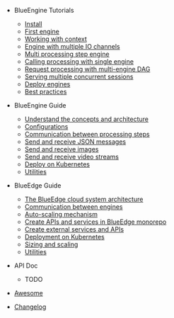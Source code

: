 - BlueEngine Tutorials

  - [Install](tutorials/install.md)
  - [First engine](tutorials/get_started.md)
  - [Working with context](tutorials/context.md)
  - [Engine with multiple IO channels](tutorials/multi_io.md)
  - [Multi processing step engine](tutorials/pipeline.md)
  - [Calling processing with single engine](tutorials/single_api.md)
  - [Request processing with multi-engine DAG](tutorials/dag_api.md)
  - [Serving multiple concurrent sessions](tutorials/serving_ccu.md)
  - [Deploy engines](tutorials/deploy.md)
  - [Best practices](tutorials/best_practices.md)

- BlueEngine Guide

  - [Understand the concepts and architecture](todo.md)
  - [Configurations](todo.md)
  - [Communication between processing steps](todo.md)
  - [Send and receive JSON messages](todo.md)
  - [Send and receive images](todo.md)
  - [Send and receive video streams](todo.md)
  - [Deploy on Kubernetes](todo.md)
  - [Utilities](todo.md)

- BlueEdge Guide

  - [The BlueEdge cloud system architecture](blueedge-guide/architecture.md)
  - [Communication between engines](todo.md)
  - [Auto-scaling mechanism](blueedge-guide/scaling.md)
  - [Create APIs and services in BlueEdge monorepo](todo.md)
  - [Create external services and APIs](todo.md)
  - [Deployment on Kubernetes](todo.md)
  - [Sizing and scaling](todo.md)
  - [Utilities](todo.md)

- API Doc

  - TODO

- [Awesome](awesome.md)
- [Changelog](changelog.md)